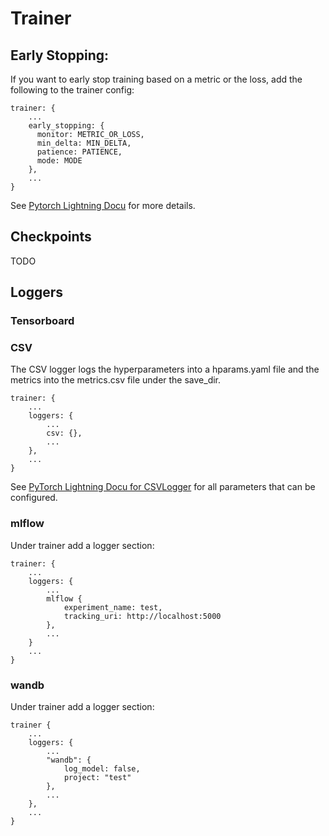 # Trainer


## Early Stopping:

If you want to early stop training based on a metric or the loss, add the following to the trainer config:

```
trainer: {
    ...
    early_stopping: {
      monitor: METRIC_OR_LOSS,
      min_delta: MIN_DELTA,
      patience: PATIENCE,
      mode: MODE
    },
    ...
}
```

See [Pytorch Lightning Docu](https://pytorch-lightning.readthedocs.io/en/stable/common/early_stopping.html?highlight=early%20stopping#early-stopping-based-on-metric-using-the-earlystopping-callback) for more details.

## Checkpoints

TODO

## Loggers

### Tensorboard

### CSV

The CSV logger logs the hyperparameters into a hparams.yaml file and the metrics into the metrics.csv file under the save_dir.

```
trainer: {
    ...
    loggers: {
        ...
        csv: {},
        ...
    },
    ...
}
```


See [PyTorch Lightning Docu for CSVLogger](https://pytorch-lightning.readthedocs.io/en/0.9.0/api/pytorch_lightning.loggers.csv_logs.html) for all parameters that can be configured.

### mlflow
Under trainer add a logger section:

```
trainer: {
    ...
    loggers: {
        ...
        mlflow {
            experiment_name: test,
            tracking_uri: http://localhost:5000
        },
        ...
    }
    ...
}
```

### wandb
Under trainer add a logger section:
```
trainer {
    ...
    loggers: {
        ...
        "wandb": {
            log_model: false,
            project: "test"
        },
        ...
    },
    ...
}
```